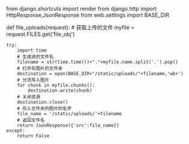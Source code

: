 <script type="text/javascript">
	function up_file(){
		var form_data = new FormData()
		form_data.append('file_obj',$('#file')[0].files[0])
		form_data.append('csrfmiddlewaretoken', '{{ csrf_token }}') 
		$.ajax({
			url:'{% url "myadmin_file_uploads" %}',
			type:'post',
			contentType:false,
			processData:false,
			data:form_data,
			success:function(data){
				$('#show_pic').attr('src',data.src)
				$('#pic_url').val(data.src)
			}
		})

	}
</script>

from django.shortcuts import render
from django.http import HttpResponse,JsonResponse
from web.settings import BASE_DIR

def file_uploads(request):
	# 获取上传的文件
	myfile = request.FILES.get('file_obj')

	try:
		import time
		# 生成进的文件名
		filename = str(time.time())+"."+myfile.name.split('.').pop()
		# 打开存图片的文件夹
		destination = open(BASE_DIR+"/static/uploads/"+filename,'wb+')
		# 分流写入图片
		for chunk in myfile.chunks():
			destination.write(chunk)
		# 关闭资源
		destination.close()
		# 存入文件夹的图片的名字
		file_name = '/static/uploads/'+filename
		# 返回文件名
		return JsonResponse({'src':file_name})
	except:
		return False